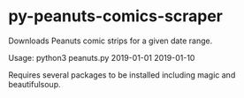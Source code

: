 # py-peanuts-comics-scraper
Downloads Peanuts comic strips for a given date range.

Usage: python3 peanuts.py 2019-01-01 2019-01-10

Requires several packages to be installed including magic and beautifulsoup.
